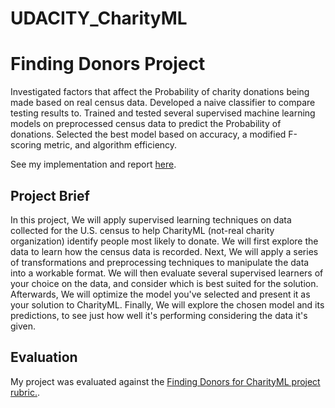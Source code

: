# UDACITY_CharityML



# Finding Donors Project

Investigated factors that affect the Probability of charity donations being made based on real census data. Developed a naive classifier to compare testing results to. Trained and tested several supervised machine learning models on preprocessed census data to predict the Probability of donations. Selected the best model based on accuracy, a modified F-scoring metric, and algorithm efficiency.

See my implementation and report [here](https://github.com/Loaisherbiny/UDACITY_CharityML/blob/main/finding_donors.ipynb).

## Project Brief

In this project, We will apply supervised learning techniques on data collected for the U.S. census to help CharityML (not-real charity organization) identify people most likely to donate. We will first explore the data to learn how the census data is recorded. Next, We will apply a series of transformations and preprocessing techniques to manipulate the data into a workable format. We will then evaluate several supervised learners of your choice on the data, and consider which is best suited for the solution. Afterwards, We will optimize the model you've selected and present it as your solution to CharityML. Finally, We will explore the chosen model and its predictions, to see just how well it's performing considering the data it's given.

## Evaluation

My project was evaluated against the [Finding Donors for CharityML project rubric.](https://github.com/robertyoung2/Finding-Donors-for-CharityML/blob/master/Finding%20Donors%20for%20CharityML%20project%20rubric.pdf). 
